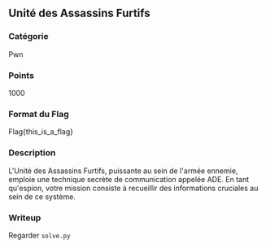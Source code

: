 ## Unité des Assassins Furtifs 

### Catégorie

Pwn

### Points

1000

### Format du Flag 

Flag{this_is_a_flag}

### Description 

L'Unité des Assassins Furtifs, puissante au sein de l'armée ennemie, emploie 
une technique secrète de communication appelée ADE. En tant qu'espion, votre 
mission consiste à recueillir des informations cruciales au sein de ce système.

### Writeup

Regarder `solve.py`

